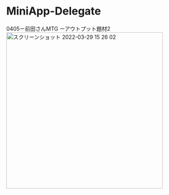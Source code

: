 # MiniApp-Delegate
0405ー前田さんMTG ーアウトプット題材2
<img width="413" alt="スクリーンショット 2022-03-29 15 26 02" src="https://user-images.githubusercontent.com/65348333/160547062-94099014-d189-46d9-9a01-9d605fe03ae1.png">
